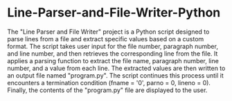 # Line-Parser-and-File-Writer-Python
The "Line Parser and File Writer" project is a Python script designed to parse lines from a file and extract specific values based on a custom format. The script takes user input for the file number, paragraph number, and line number, and then retrieves the corresponding line from the file. It applies a parsing function to extract the file name, paragraph number, line number, and a value from each line. The extracted values are then written to an output file named "program.py". The script continues this process until it encounters a termination condition (fname = '0', parno = 0, lineno = 0). Finally, the contents of the "program.py" file are displayed to the user.

